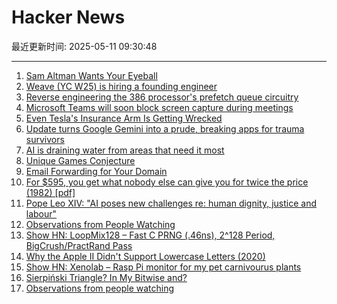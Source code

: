 # Hacker News

最近更新时间: 2025-05-11 09:30:48

--- 
1. [Sam Altman Wants Your Eyeball](https://www.privacyguides.org/articles/2025/05/10/sam-altman-wants-your-eyeball/) 
2. [Weave (YC W25) is hiring a founding engineer](https://www.ycombinator.com/companies/weave-3/jobs) 
3. [Reverse engineering the 386 processor's prefetch queue circuitry](http://www.righto.com/2025/05/386-prefetch-circuitry-reverse-engineered.html) 
4. [Microsoft Teams will soon block screen capture during meetings](https://www.bleepingcomputer.com/news/microsoft/microsoft-teams-will-soon-block-screen-capture-during-meetings/) 
5. [Even Tesla's Insurance Arm Is Getting Wrecked](https://insideevs.com/news/759156/tesla-insurance-loss-higher-average/) 
6. [Update turns Google Gemini into a prude, breaking apps for trauma survivors](https://www.theregister.com/2025/05/08/google_gemini_update_prevents_disabling/) 
7. [AI is draining water from areas that need it most](https://www.bloomberg.com/graphics/2025-ai-impacts-data-centers-water-data) 
8. [Unique Games Conjecture](https://en.wikipedia.org/wiki/Unique_games_conjecture) 
9. [Email Forwarding for Your Domain](https://mailwip.com) 
10. [For $595, you get what nobody else can give you for twice the price (1982) [pdf]](https://s3data.computerhistory.org/brochures/commodore.commodore64.1982.102646264.pdf) 
11. [Pope Leo XIV: "AI poses new challenges re: human dignity, justice and labour"](https://www.vatican.va/content/leo-xiv/en/speeches/2025/may/documents/20250510-collegio-cardinalizio.html) 
12. [Observations from People Watching](https://skincontact.substack.com/p/21-observations-from-people-watching) 
13. [Show HN: LoopMix128 – Fast C PRNG (.46ns), 2^128 Period, BigCrush/PractRand Pass](https://github.com/danielcota/LoopMix128) 
14. [Why the Apple II Didn't Support Lowercase Letters (2020)](https://www.vintagecomputing.com/index.php/archives/2833/why-the-apple-ii-didnt-support-lowercase-letters) 
15. [Show HN: Xenolab – Rasp Pi monitor for my pet carnivourus plants](https://github.com/blackrabbit17/xenolab) 
16. [Sierpiński Triangle? In My Bitwise and?](https://lcamtuf.substack.com/p/sierpinski-triangle-in-my-bitwise) 
17. [Observations from people watching](https://skincontact.substack.com/p/21-observations-from-people-watching) 
